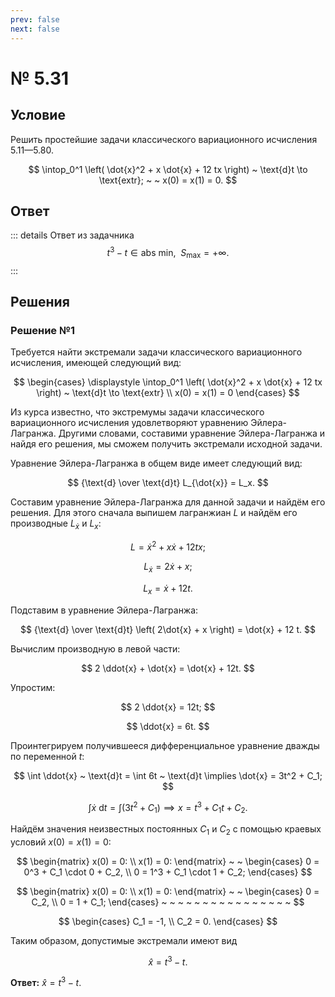 ```yaml
---
prev: false
next: false
---
```


# № 5.31

## Условие

Решить простейшие задачи классического вариационного исчисления 5.11—5.80.

$$
\intop_0^1 \left(
    \dot{x}^2 + x \dot{x} + 12 tx
\right) ~ \text{d}t \to \text{extr}; ~ ~ x(0) = x(1) = 0.
$$

## Ответ

::: details Ответ из задачника
$$
t^3 - t \in \text{abs min}, ~ ~ S_\max = + \infty.
$$
:::

## Решения

### Решение №1

Требуется найти экстремали задачи классического вариационного исчисления, имеющей следующий вид:

$$
\begin{cases}
\displaystyle \intop_0^1 \left(
    \dot{x}^2 + x \dot{x} + 12 tx
\right) ~ \text{d}t \to \text{extr} \\
x(0) = x(1) = 0
\end{cases}
$$

Из курса известно, что экстремумы задачи классического вариационного исчисления удовлетворяют уравнению Эйлера-Лагранжа. Другими словами, составими уравнение Эйлера-Лагранжа и найдя его решения, мы сможем получить экстремали исходной задачи.

Уравнение Эйлера-Лагранжа в общем виде имеет следующий вид:

$$
{\text{d} \over \text{d}t} L_{\dot{x}} = L_x.
$$

Составим уравнение Эйлера-Лагранжа для данной задачи и найдём его решения. Для этого сначала выпишем лагранжиан $L$ и найдём его производные $L_{\dot{x}}$ и $L_x$:

$$
L = \dot{x}^2 + x \dot{x} + 12 tx;
$$

$$
L_{\dot{x}} = 2\dot{x} + x;
$$

$$
L_x = \dot{x} + 12t.
$$

Подставим в уравнение Эйлера-Лагранжа:

$$
{\text{d} \over \text{d}t} \left(
    2\dot{x} + x
\right) = \dot{x} + 12 t.
$$

Вычислим производную в левой части:

$$
2 \ddot{x} + \dot{x} = \dot{x} + 12t.
$$

Упростим:

$$
2 \ddot{x} = 12t;
$$

$$
\ddot{x} = 6t.
$$

Проинтегрируем получившееся дифференциальное уравнение дважды по переменной $t$:

$$
\int \ddot{x} ~ \text{d}t = \int 6t ~ \text{d}t
\implies \dot{x} = 3t^2 + C_1;
$$

$$
\int \dot{x} ~ \text{d}t = \int \left(
    3t^2 + C_1
\right)
\implies x = t^3 + C_1 t + C_2.
$$

Найдём значения неизвестных постоянных $C_1$ и $C_2$ с помощью краевых условий $x(0) = x(1) = 0$:

$$
\begin{matrix}
x(0) = 0: \\
x(1) = 0:
\end{matrix}
~ ~ 
\begin{cases}
0 = 0^3 + C_1 \cdot 0 + C_2, \\
0 = 1^3 + C_1 \cdot 1 + C_2;
\end{cases}
$$

$$
\begin{matrix}
x(0) = 0: \\
x(1) = 0:
\end{matrix}
~ ~ 
\begin{cases}
0 = C_2, \\
0 = 1 + C_1;
\end{cases}
~ ~ ~ ~ ~ ~ ~ ~ ~ ~ ~ ~ ~ ~ ~ ~
$$

$$
\begin{cases}
C_1 = -1, \\
C_2 = 0.
\end{cases}
$$

Таким образом, допустимые экстремали имеют вид

$$
\hat{x} = t^3 - t.
$$

**Ответ:** $\hat{x} = t^3 - t$.